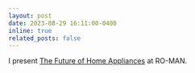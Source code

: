 ```yaml
---
layout: post
date: 2023-08-29 16:11:00-0400
inline: true
related_posts: false
---
```


I present [The Future of Home Appliances](https://ieeexplore.ieee.org/document/10309555) at RO-MAN.
